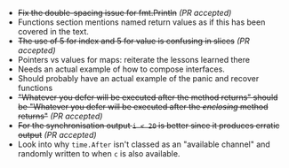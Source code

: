 
+ ~~Fix the double-spacing issue for fmt.Println~~ _(PR accepted)_
+ Functions section mentions named return values as if this has been covered in the text.
+ ~~The use of 5 for index and 5 for value is confusing in slices~~ _(PR accepted)_
+ Pointers vs values for maps: reiterate the lessons learned there
+ Needs an actual example of how to compose interfaces.
+ Should probably have an actual example of the panic and recover functions
+ ~~"Whatever you defer will be executed after the method returns" should be "Whatever you defer will be executed after the *enclosing* method returns"~~ _(PR accepted)_
+ ~~For the synchronisation output `i < 20` is better since it produces erratic output~~ _(PR accepted)_
+ Look into why `time.After` isn't classed as an "available channel" and randomly written to when `c` is also available.
